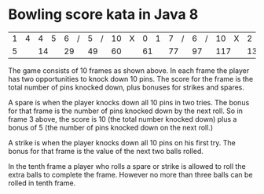 # Bowling score kata in Java 8

<table>
    <tr>
        <td>1</td><td colspan="2">4</td>
        <td>4</td><td colspan="2">5</td>
        <td>6</td><td colspan="2">/</td>
        <td>5</td><td colspan="2">/</td>
        <td>10</td><td colspan="2">X</td>
        <td>0</td><td colspan="2">1</td>
        <td>7</td><td colspan="2">/</td>
        <td>6</td><td colspan="2">/</td>
        <td>10</td><td colspan="2">X</td>
        <td>2</td><td>/</td><td>6</td>
    </tr>
    <tr>
        <td colspan="3">5</td>
        <td colspan="3">14</td>
        <td colspan="3">29</td>
        <td colspan="3">49</td>
        <td colspan="3">60</td>
        <td colspan="3">61</td>
        <td colspan="3">77</td>
        <td colspan="3">97</td>
        <td colspan="3">117</td>
        <td colspan="3">133</td>
    </tr>
</table>

The game consists of 10 frames as shown above. In each frame the player has two opportunities to knock down 10 pins. The score for the frame is the total number of pins knocked down, plus bonuses for strikes and spares.

A spare is when the player knocks down all 10 pins in two tries. The bonus for that frame is the number of pins knocked down by the next roll. So in frame 3 above, the score is 10 (the total number knocked down) plus a bonus of 5 (the number of pins knocked down on the next roll.)

A strike is when the player knocks down all 10 pins on his first try. The bonus for that frame is the value of the next two balls rolled.

In the tenth frame a player who rolls a spare or strike is allowed to roll the extra balls to complete the frame. However no more than three balls can be rolled in tenth frame.